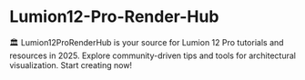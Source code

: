 # Lumion12-Pro-Render-Hub
🏛️ Lumion12ProRenderHub is your source for Lumion 12 Pro tutorials and resources in 2025. Explore community-driven tips and tools for architectural visualization. Start creating now!
